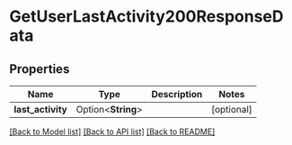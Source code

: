 # GetUserLastActivity200ResponseData

## Properties

Name | Type | Description | Notes
------------ | ------------- | ------------- | -------------
**last_activity** | Option<**String**> |  | [optional]

[[Back to Model list]](../README.md#documentation-for-models) [[Back to API list]](../README.md#documentation-for-api-endpoints) [[Back to README]](../README.md)


